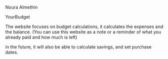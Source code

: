 
</div>


Noura Almethin

YourBudget

The website focuses on budget calculations, it calculates the expenses and the balance.
(You can use this website as a note or a reminder of what you already paid and how much is left)

in the future, it will also be able to calculate savings, and set purchase dates.
